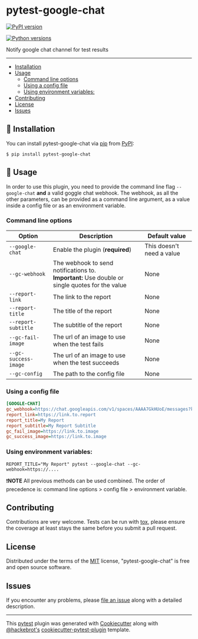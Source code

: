 pytest-google-chat
==================

[![PyPI version](https://img.shields.io/pypi/v/pytest-google-chat.svg)](https://pypi.org/project/pytest-google-chat)

[![Python versions](https://img.shields.io/pypi/pyversions/pytest-google-chat.svg)](https://pypi.org/project/pytest-google-chat)


Notify google chat channel for test results

------------------------------------------------------------------------
* [Installation](#installation)
* [Usage](#usage)
  + [Command line options](#command-line-options)
  + [Using a config file](#using-a-config-file)
  + [Using environment variables:](#using-environment-variables)
* [Contributing](#contributing)
* [License](#license)
* [Issues](#issues)

🧰 Installation
-----

You can install pytest-google-chat via
[pip](https://pypi.org/project/pip/) from
[PyPI](https://pypi.org/project):

    $ pip install pytest-google-chat

📖 Usage
-----

In order to use this plugin, you need to provide the command line flag `--google-chat` **and** a valid goggle chat webhook.
The webhook, as all the other parameters, can be provided as a command line argument, as a value inside a config file or as an environment variable.

### Command line options

| Option               | Description                                                                                         | Default value             |
|----------------------|-----------------------------------------------------------------------------------------------------|---------------------------|
| `--google-chat`      | Enable the plugin (**required**)                                                                    | This doesn't need a value |
| `--gc-webhook`       | The webhook to send notifications to. <br/>**Important:** Use double or single quotes for the value | None                      |
| `--report-link`      | The link to the report                                                                              | None                      |
| `--report-title`     | The title of the report                                                                             | None                      |
| `--report-subtitle`  | The subtitle of the report                                                                          | None                      |
| `--gc-fail-image`    | The url of an image to use when the test fails                                                      | None                      |
| `--gc-success-image` | The url of an image to use when the test succeeds                                                   | None                      |
| `--gc-config`        | The path to the config file                                                                         | None                      |

### Using a config file
```ini
[GOOGLE-CHAT]
gc_webhook=https://chat.googleapis.com/v1/spaces/AAAA7GkHUoE/messages?key=XXXX&token=YYYY
report_link=https://link.to.report
report_title=My Report
report_subtitle=My Report Subtitle
gc_fail_image=https://link.to.image
gc_success_image=https://link.to.image
```

### Using environment variables:
`REPORT_TITLE="My Report" pytest --google-chat --gc-webhook=https://....`

❗**NOTE**
All previous methods can be used combined.
The order of precedence is: command line options > config file > environment variable.

Contributing
------------

Contributions are very welcome. Tests can be run with
[tox](https://tox.readthedocs.io/en/latest/), please ensure the coverage
at least stays the same before you submit a pull request.

License
-------

Distributed under the terms of the
[MIT](http://opensource.org/licenses/MIT) license,
"pytest-google-chat" is free and open source software.

Issues
------

If you encounter any problems, please [file an
issue](https://github.com/geokats7/pytest-google-chat/issues) along with
a detailed description.

---
This [pytest](https://github.com/pytest-dev/pytest) plugin was generated
with [Cookiecutter](https://github.com/audreyr/cookiecutter) along with
[\@hackebrot\'s](https://github.com/hackebrot)
[cookiecutter-pytest-plugin](https://github.com/pytest-dev/cookiecutter-pytest-plugin)
template.
